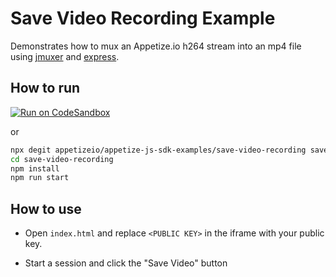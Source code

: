 # Save Video Recording Example

Demonstrates how to mux an Appetize.io h264 stream into an mp4 file using [jmuxer](https://github.com/samirkumardas/jmuxer) and [express](https://expressjs.com/).


## How to run

[![Run on CodeSandbox](https://codesandbox.io/static/img/play-codesandbox.svg)](https://codesandbox.io/s/github/appetizeio/appetize-js-sdk-examples/tree/main/save-video-recording)

or

```bash
npx degit appetizeio/appetize-js-sdk-examples/save-video-recording save-video-recording
cd save-video-recording
npm install
npm run start
```

## How to use

- Open `index.html` and replace `<PUBLIC KEY>` in the iframe with your public key.

- Start a session and click the "Save Video" button